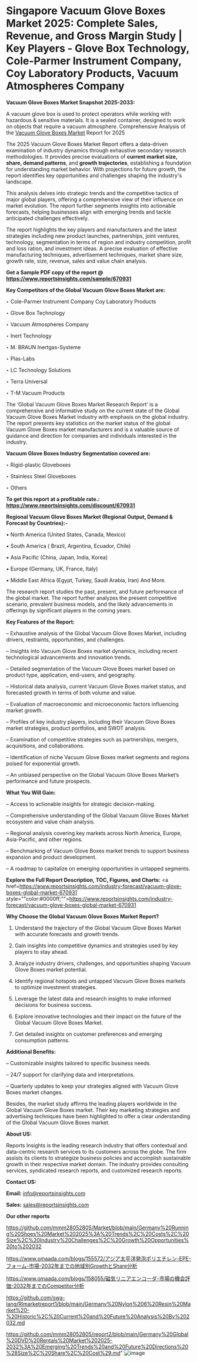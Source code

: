 # Singapore Vacuum Glove Boxes Market 2025: Complete Sales, Revenue, and Gross Margin Study | Key Players - Glove Box Technology, Cole-Parmer Instrument Company, Coy Laboratory Products, Vacuum Atmospheres Company

<strong>Vacuum Glove Boxes Market Snapshot 2025-2033:</strong>

A vacuum glove box is used to protect operators while working with hazardous & sensitive materials. It is a sealed container, designed to work on objects that require a vacuum atmosphere. Comprehensive Analysis of the <a href=https://www.reportsinsights.com/sample/670931>Vacuum Glove Boxes Market</a> Report for 2025

The 2025 Vacuum Glove Boxes Market Report offers a data-driven examination of industry dynamics through exhaustive secondary research methodologies. It provides precise evaluations of <strong>current market size, share, demand patterns</strong>, and <strong>growth trajectories</strong>, establishing a foundation for understanding market behavior. With projections for future growth, the report identifies key opportunities and challenges shaping the industry's landscape.

This analysis delves into strategic trends and the competitive tactics of major global players, offering a comprehensive view of their influence on market evolution. The report further segments insights into actionable forecasts, helping businesses align with emerging trends and tackle anticipated challenges effectively.

The report highlights the key players and manufacturers and the latest strategies including new product launches, partnerships, joint ventures, technology, segmentation in terms of region and industry competition, profit and loss ration, and investment ideas. A precise evaluation of effective manufacturing techniques, advertisement techniques, market share size, growth rate, size, revenue, sales and value chain analysis.

<strong>Get a Sample PDF copy of the report @ <a href=https://www.reportsinsights.com/sample/670931 style=color:#0000ff;>https://www.reportsinsights.com/sample/670931</a></strong>

<strong>Key Competitors of the Global Vacuum Glove Boxes Market are:</strong>

‣ Cole-Parmer Instrument Company Coy Laboratory Products

‣ Glove Box Technology

‣ Vacuum Atmospheres Company

‣ Inert Technology

‣ M. BRAUN Inertgas-Systeme

‣ Plas-Labs

‣ LC Technology Solutions

‣ Terra Universal

‣ T-M Vacuum Products

The ‘Global Vacuum Glove Boxes Market Research Report’ is a comprehensive and informative study on the current state of the Global Vacuum Glove Boxes Market industry with emphasis on the global industry. The report presents key statistics on the market status of the global Vacuum Glove Boxes market manufacturers and is a valuable source of guidance and direction for companies and individuals interested in the industry.

<strong>Vacuum Glove Boxes Industry Segmentation covered are:</strong>

‣ Rigid-plastic Gloveboxes

‣ Stainless Steel Gloveboxes

‣ Others

<strong>To get this report at a profitable rate.: <a href=https://www.reportsinsights.com/discount/670931 style=color:#0000ff;>https://www.reportsinsights.com/discount/670931</a></strong>

<strong>Regional Vacuum Glove Boxes Market (Regional Output, Demand &amp; Forecast by Countries):-</strong>

• North America (United States, Canada, Mexico)

• South America ( Brazil, Argentina, Ecuador, Chile)

• Asia Pacific (China, Japan, India, Korea)

• Europe (Germany, UK, France, Italy)

• Middle East Africa (Egypt, Turkey, Saudi Arabia, Iran) And More.

The research report studies the past, present, and future performance of the global market. The report further analyzes the present competitive scenario, prevalent business models, and the likely advancements in offerings by significant players in the coming years.

<strong>Key Features of the Report:</strong>

– Exhaustive analysis of the Global Vacuum Glove Boxes Market, including drivers, restraints, opportunities, and challenges.

– Insights into Vacuum Glove Boxes market dynamics, including recent technological advancements and innovation trends.

– Detailed segmentation of the Vacuum Glove Boxes market based on product type, application, end-users, and geography.

– Historical data analysis, current Vacuum Glove Boxes market status, and forecasted growth in terms of both volume and value.

– Evaluation of macroeconomic and microeconomic factors influencing market growth.

– Profiles of key industry players, including their Vacuum Glove Boxes market strategies, product portfolios, and SWOT analysis.

– Examination of competitive strategies such as partnerships, mergers, acquisitions, and collaborations.

– Identification of niche Vacuum Glove Boxes market segments and regions poised for exponential growth.

– An unbiased perspective on the Global Vacuum Glove Boxes Market’s performance and future prospects.

<strong>What You Will Gain:</strong>

– Access to actionable insights for strategic decision-making.

– Comprehensive understanding of the Global Vacuum Glove Boxes Market ecosystem and value chain analysis.

– Regional analysis covering key markets across North America, Europe, Asia-Pacific, and other regions.

– Benchmarking of Vacuum Glove Boxes market trends to support business expansion and product development.

– A roadmap to capitalize on emerging opportunities in untapped segments.

<strong>Explore the Full Report Description, TOC, Figures, and Charts:</strong>
<a href=https://www.reportsinsights.com/industry-forecast/vacuum-glove-boxes-global-market-670931 style=""color:#0000ff;"">https://www.reportsinsights.com/industry-forecast/vacuum-glove-boxes-global-market-670931</a>

<strong>Why Choose the Global Vacuum Glove Boxes Market Report?</strong>

1. Understand the trajectory of the Global Vacuum Glove Boxes Market with accurate forecasts and growth trends.

2. Gain insights into competitive dynamics and strategies used by key players to stay ahead.

3. Analyze industry drivers, challenges, and opportunities shaping Vacuum Glove Boxes market potential.

4. Identify regional hotspots and untapped Vacuum Glove Boxes markets to optimize investment strategies.

5. Leverage the latest data and research insights to make informed decisions for business success.

6. Explore innovative technologies and their impact on the future of the Global Vacuum Glove Boxes Market.

7. Get detailed insights on customer preferences and emerging consumption patterns.

<strong>Additional Benefits:</strong>

– Customizable insights tailored to specific business needs.

– 24/7 support for clarifying data and interpretations.

– Quarterly updates to keep your strategies aligned with Vacuum Glove Boxes market changes.

Besides, the market study affirms the leading players worldwide in the Global Vacuum Glove Boxes market. Their key marketing strategies and advertising techniques have been highlighted to offer a clear understanding of the Global Vacuum Glove Boxes market.

<strong><strong>About US</strong>:</strong>

Reports Insights is the leading research industry that offers contextual and data-centric research services to its customers across the globe. The firm assists its clients to strategize business policies and accomplish sustainable growth in their respective market domain. The industry provides consulting services, syndicated research reports, and customized research reports.

<strong>Contact US:</strong>

<p class=><b>Email:</b> <a href=mailto:info@reportsinsights.com>info@reportsinsights.com</a></p>
<p class=><b>Sales:</b> <a href=mailto:sales@reportsinsights.com>sales@reportsinsights.com</a></p>

<strong>Our other reports</strong>

<a href=https://github.com/mmm28052805/Market/blob/main/Germany%20Running%20Shoes%20Market%202025%3A%20Trends%2C%20Costs%2C%20Size%2C%20Industry%20Challenges%2C%20Growth%20Opportunities%20to%202032>https://github.com/mmm28052805/Market/blob/main/Germany%20Running%20Shoes%20Market%202025%3A%20Trends%2C%20Costs%2C%20Size%2C%20Industry%20Challenges%2C%20Growth%20Opportunities%20to%202032</a>

<a href=https://www.omaada.com/blogs/155572/アジア太平洋発泡ポリエチレン-EPE-フォーム-市場-2032年までの地域別GrowthとShare分析>https://www.omaada.com/blogs/155572/アジア太平洋発泡ポリエチレン-EPE-フォーム-市場-2032年までの地域別GrowthとShare分析</a>

<a href=https://www.omaada.com/blogs/158055/磁気リニアエンコーダ-市場の機会評価-2032年までのCompetitor分析>https://www.omaada.com/blogs/158055/磁気リニアエンコーダ-市場の機会評価-2032年までのCompetitor分析</a>

<a href=https://github.com/swa-lang/RImarketreport1/blob/main/Germany%20Nylon%206%20Resin%20Market%20-%20Historic%2C%20Current%20and%20Future%20Analysis%20By%202032.md>https://github.com/swa-lang/RImarketreport1/blob/main/Germany%20Nylon%206%20Resin%20Market%20-%20Historic%2C%20Current%20and%20Future%20Analysis%20By%202032.md</a>

<a href=https://github.com/mmm28052805/report2/blob/main/Germany%20Global%20DVD%20Rentals%20Market%202025-2032%3A%20Emerging%20Trends%20and%20Future%20Directions%20%28Size%2C%20Share%2C%20Cost%29.md>https://github.com/mmm28052805/report2/blob/main/Germany%20Global%20DVD%20Rentals%20Market%202025-2032%3A%20Emerging%20Trends%20and%20Future%20Directions%20%28Size%2C%20Share%2C%20Cost%29.md</a>"
![image](https://github.com/user-attachments/assets/aa925b07-041c-4acf-b40d-1118000c1ddc)
